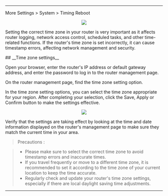 
---
More Settings  > System > Timing Reboot
<div style="text-align: center;">
    <img class="boxshadow" src="/images/time_zoneadd.png">
</div>
<p class="text">
Setting the correct time zone in your router is very important as it affects router logging, network access control, scheduled tasks, and other time-related functions. If the router's time zone is set incorrectly, it can cause timestamp errors, affecting network management and security.
</p>
## __Time zone settings__
<p class="text">
Open your browser, enter the router's IP address or default gateway address, and enter the password to log in to the router management page.
</p>
<p class="text">
On the router management page, find the time zone setting option.

In the time zone setting options, you can select the time zone appropriate for your region. After completing your selection, click the Save, Apply or Confirm button to make the settings effective.
</p>
<div style="text-align: center;">
    <img class="boxshadow" src="/images/time_zone.png">
</div>
<p class="text">
Verify that the settings are taking effect by looking at the time and date information displayed on the router's management page to make sure they match the current time in your area.
</p>



> Precautions : 

> - Please make sure to select the correct time zone to avoid timestamp errors and inaccurate times.
>- If you travel frequently or move to a different time zone, it is recommended to set it according to the time zone of your current location to keep the time accurate.
>- Regularly check and update your router's time zone settings, especially if there are local daylight saving time adjustments.

---
